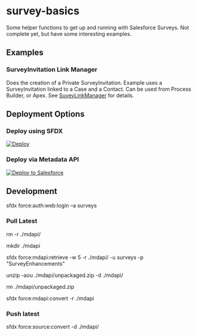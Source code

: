 # survey-basics

Some helper functions to get up and running with Salesforce Surveys. Not complete yet, but have some interesting examples.

## Examples

### SurveyInvitation Link Manager

Does the creation of a Private SurveyInvitation. Example uses a SurveyInvitation linked to a Case and a Contact. Can be used from Process Builder, or Apex. See [SuveyLinkManager](https://github.com/chadevanssf/survey-basics/blob/master/force-app/main/default/classes/SurveyLinkManager.cls) for details.

## Deployment Options

### Deploy using SFDX

[![Deploy](https://deploy-to-sfdx.com/dist/assets/images/DeployToSFDX.svg)](https://deploy-to-sfdx.com/deploy?template=https://github.com/chadevanssf/survey-basics)

### Deploy via Metadata API

<!-- markdownlint-disable MD033 -->
<a href="https://githubsfdeploy.herokuapp.com">
  <img alt="Deploy to Salesforce"
       src="https://raw.githubusercontent.com/afawcett/githubsfdeploy/master/deploy.png">
</a>
<!-- markdownlint-enable MD033 -->

## Development

sfdx force:auth:web:login –a surveys

### Pull Latest

rm -r ./mdapi/

mkdir ./mdapi

sfdx force:mdapi:retrieve -w 5 -r ./mdapi/ -u surveys -p "SurveyEnhancements"

unzip -aou ./mdapi/unpackaged.zip -d ./mdapi/

rm ./mdapi/unpackaged.zip

sfdx force:mdapi:convert -r ./mdapi

### Push latest

sfdx force:source:convert -d ./mdapi/